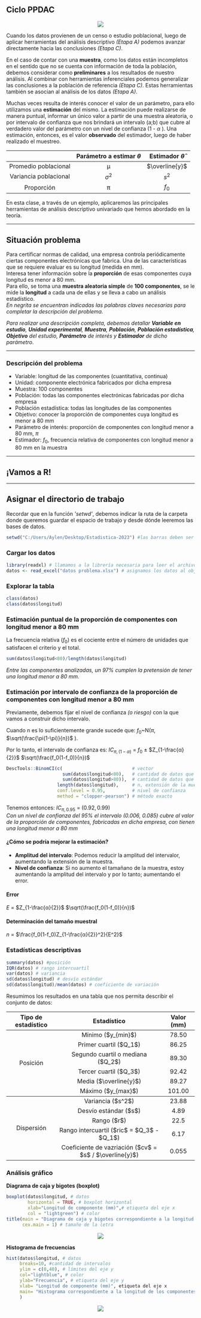 ## Ciclo PPDAC

<p align = "center">
<img src="https://github.com/ImoPupato/Estadistica-Concurso2023/blob/main/Ciclo%20ppdac.PNG">
</p>

Cuando los datos provienen de un censo o estudio poblacional, luego de aplicar herramientas del análisis descriptivo _(Etapa A)_ podemos avanzar directamente hacia las conclusiones _(Etapa C)_.  

En el caso de contar con una **muestra**, como los datos están incompletos en el sentido que no se cuenta con información de toda la población, debemos considerar como **preliminares** a los resultados de nuestro análisis. Al combinar con herramientas inferenciales podemos generalizar las conclusiones a la población de referencia _(Etapa C)_. Estas herramientas también se asocian al análisis de los datos _(Etapa A)_.  

Muchas veces resulta de interés conocer el valor de un parámetro, para ello utilizamos una **estimación** del mismo. La estimación puede realizarse de manera puntual, informar un único valor a partir de una muestra aleatoria, o por intervalo de confianza que nos brindará un intervalo (a;b) que cubre al verdadero valor del parámetro con un nivel de confianza (1 - $\alpha$ ). Una estimación, entonces, es el valor **observado** del estimador, luego de haber realizado el muestreo. 

<div align="center">
  
| | Parámetro a estimar $\theta$  | Estimador $\hat{\theta}$ |
|:---------------------------------:|:---------------------------------:|:---------------------------------:|
|Promedio poblacional| μ | $\overline{y}$ |
|Variancia poblacional| $σ^2$ | $s^2$ |
|Proporción| π | $f_0$ |

</div>  

  
En esta clase, a través de un ejemplo, aplicaremos las principales herramientas de análisis descriptivo univariado que hemos abordado en la teoría.

---
## Situación problema
Para certificar normas de calidad, una empresa controla periódicamente ciertas componentes electrónicas que fabrica. Una de las características que se requiere evaluar es su longitud (medida en mm).  
Interesa tener información sobre la **proporción** de esas componentes cuya longitud es menor a 80 mm.  
Para ello, se toma una **muestra aleatoria simple** de **100 componentes**, se le mide la **longitud** a cada una de ellas y se lleva a cabo un análisis estadístico.  
_En negrita se encuentran indicadas las palabras claves necesarias para completar la descripción del problema._ 
   
_Para realizar una descripción completa, debemos detallar **Variable en estudio**, **Unidad experimental**, **Muestra**, **Población**, **Población estadística**, **Objetivo** del estudio, **Parámetro** de interés y **Estimador** de dicho parámetro_.

---
### Descripción del problema
- Variable:  longitud de las componentes (cuantitativa, continua)  
- Unidad: componente electrónica fabricados por dicha empresa  
- Muestra: 100 componentes  
- Población: todas las componentes electrónicas fabricadas por dicha empresa  
- Población estadística: todas las longitudes de las componentes  
- Objetivo: conocer la proporción de componentes cuya longitud es menor a 80 mm  
- Parámetro de interés: proporción de componentes con longitud menor a 80 mm, $\pi$  
- Estimador: $f_0$, frecuencia relativa de componentes con longitud menor a 80 mm en la muestra
  
---
## ¡Vamos a R!
---
## Asignar el directorio de trabajo  
Recordar que en la función _'setwd'_, debemos indicar la ruta de la carpeta donde queremos guardar el espacio de trabajo y desde dónde leeremos las bases de datos.
```R
setwd("C:/Users/Aylen/Desktop/Estadistica-2023") #las barras deben ser las indicadas
```
### Cargar los datos
```R
library(readxl) # llamamos a la librería necesaria para leer el archivo de extensión .xlsx
datos <- read_excel("datos problema.xlsx") # asignamos los datos al objeto "datos"
```
### Explorar la tabla
```R
class(datos)
class(datos$longitud)
```
### Estimación puntual de la proporción de componentes con longitud menor a 80 mm
La frecuencia relativa ($f_0$) es el cociente entre el número de unidades que satisfacen el criterio y el total.  
```R
sum(datos$longitud<80)/length(datos$longitud)
```
_Entre las componentes analizadas, un 97% cumplen la pretensión de tener una longitud menor a 80 mm._  

### Estimación por intervalo de confianza de la proporción de componentes con longitud menor a 80 mm
Previamente, debemos fijar el nivel de confianza _(o riesgo)_ con la que vamos a construir dicho intervalo.  
  
Cuando n es lo suficientemente grande sucede que: $f_0$~N($\pi$, $\sqrt(\frac{\pi(1-\pi)}{n})$ ).  
  
Por lo tanto, el intervalo de confianza es: $IC_{\pi,(1-\alpha)}$ = $f_0$ $\pm$ $Z_{1-\frac{α}{2}}$ $\sqrt(\frac{f_0(1-f_0)}{n})$ 

```R
DescTools::BinomCI(c(                          # vector
                     sum(datos$longitud<80),   # cantidad de datos que cumplen con el requisito
                     sum(datos$longitud>80)),  # cantidad de datos que no cumplen con el requisito
                   length(datos$longitud),     # n, extensión de la muestra
                   conf.level = 0.95,          # nivel de confianza
                   method = "clopper-pearson") # método exacto
```
Tenemos entonces: $IC_{\pi,0.95}$ = $(0.92,0.99)$  
_Con un nivel de confianza del 95% el intervalo (0.006, 0.085) cubre al valor de la proporción de componentes, fabricadas en dicha empresa, con tienen una longitud menor a 80 mm_

#### ¿Cómo se podría mejorar la estimación?
- **Amplitud del intervalo**: Podemos reducir la amplitud del intervalor, aumentando la extensión de la muestra.
- **Nivel de confianza**: Si no aumento el tamañano de la muestra, estoy aumentando la amplitud del intervalo y por lo tanto; aumentando el error.

#### Error
$E$ = $Z_{1-\frac{α}{2}}$ $\sqrt(\frac{f_0(1-f_0)}{n})$  

#### Determinación del tamaño muestral
$n$ = $\frac{f_0(1-f_0)Z_{1-\frac{α}{2}}^2}{E^2}$  

### Estadísticas descriptivas
```R
summary(datos) #posición
IQR(datos) # rango intercuartil
var(datos) # variancia
sd(datos$longitud) # desvío estándar
sd(datos$longitud)/mean(datos) # coeficiente de variación
```
Resumimos los resultados en una tabla que nos permita describir el conjunto de datos:
<table>
    <thead>
        <tr>
            <th> Tipo de estadístico </th>
            <th> Estadístico </th>
            <th> Valor (mm) </th>
        </tr>
    </thead>
    <tbody>
        <tr>
            <td rowspan=7 align="center"> Posición </td>
            <td rowspan=1 align="center"> Mínimo ($y_{min}$)</td>
            <td align="center"> 78.50 </td>
        <tr>
            <td rowspan=1 align="center"> Primer cuartil ($Q_1$) </td>
            <td align="center"> 86.25 </td>
        <tr>
            <td rowspan=1 align="center"> Segundo cuartil o mediana ($Q_2$) </td>
            <td align="center"> 89.30 </td>
        <tr>
            <td rowspan=1 align="center"> Tercer cuartil ($Q_3$) </td>
            <td align="center"> 92.42 </td>
        <tr>
            <td rowspan=1 align="center"> Media ($\overline{y}$) </td>
            <td align="center"> 89.27 </td>
        <tr>
            <td rowspan=1 align="center"> Máximo ($y_{max}$) </td>
            <td align="center"> 101.00 </td>
       </tbody>
       <tbody>
        <tr>   
            <td rowspan=7 align="center"> Dispersión </td>
            <td rowspan=1 align="center"> Variancia ($s^2$)</td>
            <td align="center"> 23.88 </td>
        <tr>
            <td rowspan=1 align="center"> Desvío estándar ($s$) </td>
            <td align="center"> 4.89 </td>
        <tr>
            <td rowspan=1 align="center"> Rango ($r$) </td>
            <td align="center"> 22.5 </td>
        <tr>
            <td rowspan=1 align="center"> Rango intercuartil ($ric$ = $Q_3$ - $Q_1$) </td>
            <td align="center"> 6.17 </td>
        <tr>
            <td rowspan=1 align="center"> Coeficiente de vazriación ($cv$ = $s$ / $\overline{y}$) </td>
            <td align="center"> 0.055 </td>
    </tbody>
</table>

### Análisis gráfico
**Diagrama de caja y bigotes (boxplot)**
```R
boxplot(datos$longitud, # datos
        horizontal = TRUE, # boxplot horizontal
        xlab="Longitud de componente (mm)",# etiqueta del eje x
        col = "lightgreen") # color
title(main = "Diagrama de caja y bigotes correspondiente a la longitud de los componentes", # título
      cex.main = 1) # tamaño de la letra
```
<div>
<p style = 'text-align:center;'>
<img src="https://github.com/ImoPupato/Estadistica-Concurso2023/blob/main/Boxplot.png">
</p>
</div>
    
**Histograma de frecuencias**
```R
hist(datos$longitud, # datos
     breaks=10, #cantidad de intervalos
     ylim = c(0,40), # límites del eje y
     col="lightblue", # color
     ylab="Frecuencia", # etiqueta del eje y
     xlab= "Longitud de componente (mm)", etiqueta del eje x
     main= "Histograma correspondiente a la longitud de los componentes" # título
     )
```
<div>
<p style = 'text-align:center;'>
<img src="https://github.com/ImoPupato/Estadistica-Concurso2023/blob/main/Histograma.png">
</p>
</div>
